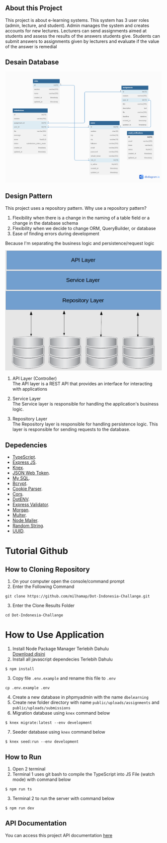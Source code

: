 ## About this Project

This project is about e-learning systems. This system has 3 user roles (admin, lecture, and student). Admin manages the system and creates accounts for new lectures. Lecturers can send assignments aimed at students and assess the results of the answers students give. Students can submit answers to assignments given by lecturers and evaluate if the value of the answer is remedial

## Desain Database

![Desain Database](public/images/Skema-Database.png)

## Design Pattern

This project uses a repository pattern. Why use a repository pattern?

1. Flexibility when there is a change in the naming of a table field or a change in the database schema
2. Flexibility when we decide to change ORM, QueryBuilder, or database
3. Ease of finding errors during development

Because I'm separating the business logic and persistence/request logic

![Repository Pattern](public/images/Repository-Pattern.png)

1. API Layer (Controller) <br>
   The API layer is a REST API that provides an interface for interacting with applications

2. Service Layer <br>
   The Service layer is responsible for handling the application's business logic.

3. Repository Layer <br>
   The Repository layer is responsible for handling persistence logic. This layer is responsible for sending requests to the database.

## Depedencies

- [TypeScript](https://www.typescriptlang.org/).
- [Express JS](https://expressjs.com/).
- [Knex](https://knexjs.org/).
- [JSON Web Token](https://www.npmjs.com/package/@types/jsonwebtoken).
- [My SQL](https://www.npmjs.com/package/mysql).
- [Bcrypt](https://www.npmjs.com/package/bcrypt).
- [Cookie Parser](https://www.npmjs.com/package/cookie-parser).
- [Cors](https://www.npmjs.com/package/cors).
- [DotENV](https://www.npmjs.com/package/dotenv).
- [Express Validator](https://express-validator.github.io/docs).
- [Morgan](https://www.npmjs.com/package/morgan).
- [Multer](https://www.npmjs.com/package/multer).
- [Node Mailer](https://nodemailer.com/about/).
- [Random String](https://www.npmjs.com/package/randomstring).
- [UUID](https://www.npmjs.com/package/uuid).

# Tutorial Github

## How to Cloning Repository

1. On your computer open the console/command prompt
2. Enter the Following Command
```
git clone https://github.com/milhamap/Dot-Indonesia-Challange.git
```
3. Enter the Clone Results Folder
```
cd Dot-Indonesia-Challange
```

# How to Use Application

1. Install Node Package Manager Terlebih Dahulu <br>
   [Download disini](https://nodejs.org/en/download/)
2. Install all javascript dependecies Terlebih Dahulu
```
$ npm install
```
3. Copy file `.env.example` and rename this file to `.env`
```
cp .env.example .env
```
4. Create a new database in phpmyadmin with the name  `dbelearning`
5. Create new folder directory with name `public/uploads/assignments` and `public/uploads/submissions`
6. Migration database using `knex` command below
```
$ knex migrate:latest --env development
```
7. Seeder database using `knex` command below
```
$ knex seed:run --env development
```

## How to Run
1. Open 2 terminal
2. Terminal 1 uses git bash to compile the TypeScript into JS File (watch mode) with command below
```console
$ npm run ts
```
3. Terminal 2 to run the server with command below
```console
$ npm run dev
```

## API Documentation

You can access this project API documentation [here](https://documenter.getpostman.com/view/21604420/2s8ZDYWLze)